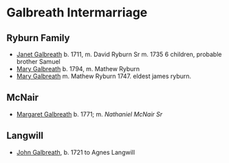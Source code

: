 # Galbreath Intermarriage

## Ryburn Family

- [Janet Galbreath](galbreath-janet-1711.md) b. 1711, m. David Ryburn Sr  m. 1735 6 children, probable brother Samuel
- [Mary Galbreath](galbreath-mary-1704.md) b. 1794, m. Mathew Ryburn
- [Mary Galbreath]() m. Mathew Ryburn 1747.  eldest james ryburn.

## McNair

- [Margaret Galbreath](galbreath-margaret-1771.md) b. 1771; m. *Nathaniel McNair Sr*

## Langwill

- [John Galbreath](galbreath-john-1721.md), b. 1721 to Agnes Langwill
